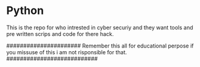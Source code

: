 # Python

This is the repo for who intrested in cyber securiy and they want tools and pre written scrips and code for there hack.

######################  Remember this all for educational perpose if you missuse of this i am not risponsible for that. ###########################
